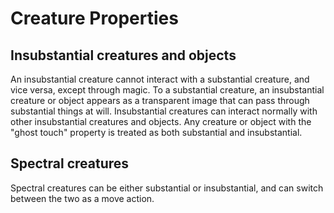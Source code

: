 # Creature Properties

## Insubstantial creatures and objects

An insubstantial creature cannot interact with a substantial creature, and vice versa, except 
through magic.  To a substantial creature, an insubstantial creature or object appears as a 
transparent image that can pass through substantial things at will.  Insubstantial creatures can 
interact normally with other insubstantial creatures and objects.  Any creature or object with the 
"ghost touch" property is treated as both substantial and insubstantial.

## Spectral creatures

Spectral creatures can be either substantial or insubstantial, and can switch between the two as a 
move action.


